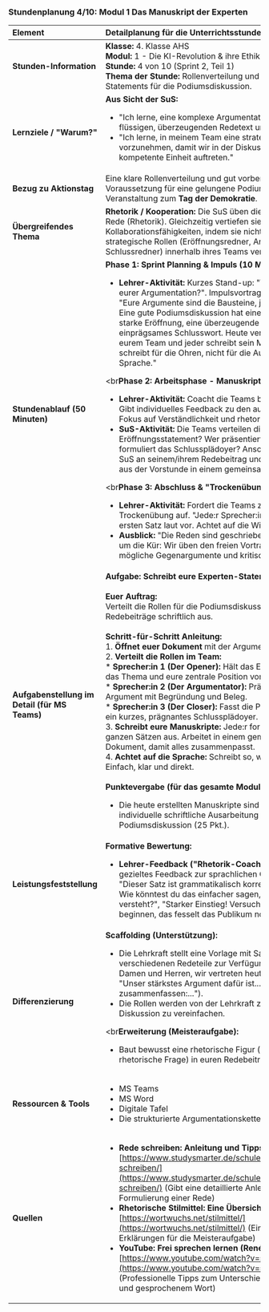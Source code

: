 ### **Stundenplanung 4/10: Modul 1 Das Manuskript der Experten**

| **Element** | **Detailplanung für die Unterrichtsstunde** |
| :--- | :--- |
| **Stunden-Information** | **Klasse:** 4. Klasse AHS<br>**Modul:** 1 - Die KI-Revolution & ihre Ethik<br>**Stunde:** 4 von 10 (Sprint 2, Teil 1)<br>**Thema der Stunde:** Rollenverteilung und Ausformulierung der Statements für die Podiumsdiskussion. |
| **Lernziele / "Warum?"** | **Aus Sicht der SuS:**<br><ul><li>"Ich lerne, eine komplexe Argumentationskette in einen flüssigen, überzeugenden Redetext umzuwandeln."</li><li>"Ich lerne, in meinem Team eine strategische Rollenverteilung vorzunehmen, damit wir in der Diskussion als geschlossene und kompetente Einheit auftreten."</li></ul> |
| **Bezug zu Aktionstag** | Eine klare Rollenverteilung und gut vorbereitete Statements sind die Voraussetzung für eine gelungene Podiumsdiskussion, z.B. bei einer Veranstaltung zum **Tag der Demokratie**. |
| **Übergreifendes Thema** | **Rhetorik / Kooperation:** Die SuS üben die Kunst der überzeugenden Rede (Rhetorik). Gleichzeitig vertiefen sie ihre Kollaborationsfähigkeiten, indem sie nicht nur Aufgaben, sondern strategische Rollen (Eröffnungsredner, Argumentations-Experte, Schlussredner) innerhalb ihres Teams verteilen. |
| **Stundenablauf (50 Minuten)** | **Phase 1: Sprint Planning & Impuls (10 Min.)**<br><ul><li>**Lehrer-Aktivität:** Kurzes Stand-up: "Was ist die Kernaussage eurer Argumentation?". Impulsvortrag an der digitalen Tafel: "Eure Argumente sind die Bausteine, jetzt bauen wir das Haus. Eine gute Podiumsdiskussion hat eine klare Dramaturgie: eine starke Eröffnung, eine überzeugende Mitte und ein einprägsames Schlusswort. Heute verteilt ihr diese Rollen in eurem Team und jeder schreibt sein Manuskript. Denkt daran: Ihr schreibt für die Ohren, nicht für die Augen! Kurze Sätze, klare Sprache."</li></ul><br**Phase 2: Arbeitsphase - Manuskripte schreiben (30 Min.)**<br><ul><li>**Lehrer-Aktivität:** Coacht die Teams bei der Rollenverteilung. Gibt individuelles Feedback zu den ausformulierten Texten mit Fokus auf Verständlichkeit und rhetorische Wirkung.</li><li>**SuS-Aktivität:** Die Teams verteilen die Rollen: Wer hält das Eröffnungsstatement? Wer präsentiert das Hauptargument? Wer formuliert das Schlussplädoyer? Anschließend arbeitet jede:r SuS an seinem/ihrem Redebeitrag und formuliert die Stichpunkte aus der Vorstunde in einem gemeinsamen Dokument aus.</li></ul><br**Phase 3: Abschluss & "Trockenübung" (10 Min.)**<br><ul><li>**Lehrer-Aktivität:** Fordert die Teams zu einer kurzen Trockenübung auf. "Jede:r Sprecher:in liest jetzt nur seinen/ihren ersten Satz laut vor. Achtet auf die Wirkung."</li><li>**Ausblick:** "Die Reden sind geschrieben! Nächste Woche geht es um die Kür: Wir üben den freien Vortrag und bereiten uns auf mögliche Gegenargumente und kritische Fragen vor."</li></ul> |
| **Aufgabenstellung im Detail (für MS Teams)** | **Aufgabe: Schreibt eure Experten-Statements!**<br><br>**Euer Auftrag:**<br>Verteilt die Rollen für die Podiumsdiskussion und formuliert eure Redebeiträge schriftlich aus.<br><br>**Schritt-für-Schritt Anleitung:**<br>1.  **Öffnet euer Dokument** mit der Argumentationskette.<br>2.  **Verteilt die Rollen im Team:**<br>    *   **Sprecher:in 1 (Der Opener):** Hält das Eröffnungsstatement. Stellt das Thema und eure zentrale Position vor.<br>    *   **Sprecher:in 2 (Der Argumentator):** Präsentiert euer stärkstes Argument mit Begründung und Beleg.<br>    *   **Sprecher:in 3 (Der Closer):** Fasst die Position zusammen und hält ein kurzes, prägnantes Schlussplädoyer.<br>3.  **Schreibt eure Manuskripte:** Jede:r formuliert seinen/ihren Teil in ganzen Sätzen aus. Arbeitet in einem gemeinsamen Word-Dokument, damit alles zusammenpasst.<br>4.  **Achtet auf die Sprache:** Schreibt so, wie ihr sprechen würdet. Einfach, klar und direkt.<br><br>**Punktevergabe (für das gesamte Modul):**<br><ul><li>Die heute erstellten Manuskripte sind die Grundlage für die individuelle schriftliche Ausarbeitung (10 Pkt.) und die Podiumsdiskussion (25 Pkt.).</li></ul> |
| **Leistungsfeststellung** | **Formative Bewertung:**<br><ul><li>**Lehrer-Feedback ("Rhetorik-Coaching"):** Die Lehrkraft gibt gezieltes Feedback zur sprachlichen Gestaltung der Texte. "Dieser Satz ist grammatikalisch korrekt, aber sehr kompliziert. Wie könntest du das einfacher sagen, damit es jeder sofort versteht?", "Starker Einstieg! Versuche, mit einer Frage zu beginnen, das fesselt das Publikum noch mehr."</li></ul> |
| **Differenzierung** | **Scaffolding (Unterstützung):**<br><ul><li>Die Lehrkraft stellt eine Vorlage mit Satzbausteinen für die verschiedenen Redeteile zur Verfügung (z.B. "Sehr geehrte Damen und Herren, wir vertreten heute die Position, dass...", "Unser stärkstes Argument dafür ist...", "Lassen Sie mich zusammenfassen:...").</li><li>Die Rollen werden von der Lehrkraft zugewiesen, um die Diskussion zu vereinfachen.</li></ul><br**Erweiterung (Meisteraufgabe):**<br><ul><li>Baut bewusst eine rhetorische Figur (z.B. eine Metapher, eine rhetorische Frage) in euren Redebeitrag ein und markiert diese.</li></ul> |
| **Ressourcen & Tools** | <ul><li>MS Teams</li><li>MS Word</li><li>Digitale Tafel</li><li>Die strukturierte Argumentationskette aus der Vorstunde</li></ul> |
| **Quellen**| <ul><li>**Rede schreiben: Anleitung und Tipps (Studysmarter):** [https://www.studysmarter.de/schule/deutsch/textanalyse/rede-schreiben/](https://www.studysmarter.de/schule/deutsch/textanalyse/rede-schreiben/) (Gibt eine detaillierte Anleitung zum Aufbau und zur Formulierung einer Rede)</li><li>**Rhetorische Stilmittel: Eine Übersicht (wortwuchs.net):** [https://wortwuchs.net/stilmittel/](https://wortwuchs.net/stilmittel/) (Eine umfassende Liste mit Erklärungen für die Meisteraufgabe)</li><li>**YouTube: Frei sprechen lernen (René Borbonus):** [https://www.youtube.com/watch?v=sDKXADJ3YY0](https://www.youtube.com/watch?v=sDKXADJ3YY0) (Professionelle Tipps zum Unterschied zwischen geschriebenem und gesprochenem Wort)</li></ul> |

